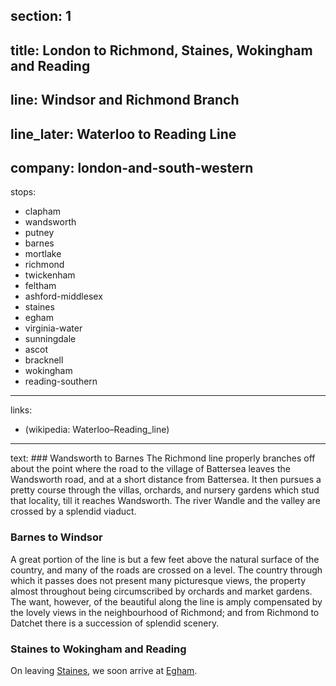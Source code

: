 ﻿section: 1
----
title: London to Richmond, Staines, Wokingham and Reading
----
line: Windsor and Richmond Branch
----
line_later: Waterloo to Reading Line
----
company: london-and-south-western
----
stops:
- clapham
- wandsworth
- putney
- barnes
- mortlake
- richmond
- twickenham
- feltham
- ashford-middlesex
- staines
- egham
- virginia-water
- sunningdale
- ascot
- bracknell
- wokingham
- reading-southern
----
links:
- (wikipedia: Waterloo–Reading_line)
----
text: ### Wandsworth to Barnes
The Richmond line properly branches off about the point where the road to the village of Battersea leaves the Wandsworth road, and at a short distance from Battersea. It then pursues a pretty course through the villas, orchards, and nursery gardens which stud that locality, till it reaches Wandsworth. The river Wandle and the valley are crossed by a splendid viaduct.

### Barnes to Windsor
A great portion of the line is but a few feet above the natural surface of the country, and many of the roads are crossed on a level. The country through which it passes does not present many picturesque views, the property almost throughout being circumscribed by orchards and market gardens. The want, however, of the beautiful along the line is amply compensated by the lovely views in the neighbourhood of Richmond; and from Richmond to Datchet there is a succession of splendid scenery.

### Staines to Wokingham and Reading
On leaving [Staines](/stations/staines), we soon arrive at [Egham](/stations/egham).
